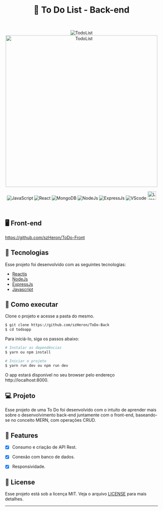 <div align="center">
  <h1> 📄 To Do List - Back-end </h1>
</div>
<br/>
<p align="center">
 <img src="https://i.ibb.co/2s1Bsf0/TodoList.png" alt="TodoList" border="0"/>
 <img height="500px" src="https://im7.ezgif.com/tmp/ezgif-7-55416c0621db.gif" alt="TodoList" border="0"/>
</p>

<p align="center">
  <img src="https://img.shields.io/badge/javascript-%23323330.svg?style=for-the-badge&logo=javascript&logoColor=%23F7DF1E" alt="JavaScript"/>

  <img src="https://img.shields.io/badge/react-%23323330.svg?style=for-the-badge&logo=react&logoColor=%2361DAFB" alt="React"/>

  <img src="https://img.shields.io/badge/MongoDB-%23323330.svg?style=for-the-badge&logo=mongodb&logoColor=234ea94b" alt="MongoDB"/>

  <img src="https://img.shields.io/badge/node.js-333?style=for-the-badge&logo=node.js&logoColor=white" alt="NodeJs"/>

  <img src="https://img.shields.io/badge/express.js-%23323330.svg?style=for-the-badge&logo=express&logoColor=%2361DAFB" alt="ExpressJs"/>

   <img src="https://img.shields.io/badge/Visual%20Studio%20Code-%23323330.svg?style=for-the-badge&logo=visual-studio-code&logoColor=blue" alt="VScode"/>

   <img height=28 src="https://img.shields.io/badge/license-MIT-blue" alt="License">  

</p>

<br>

## 🖥️ Front-end
https://github.com/szHeron/ToDo-Front

## 🧪 Tecnologias

Esse projeto foi desenvolvido com as seguintes tecnologias:
- [Reactjs](https://pt-br.reactjs.org/)
- [NodeJs](https://nodejs.org/)
- [ExpressJs](https://expressjs.com/pt-br/)
- [Javascript](https://developer.mozilla.org/pt-BR/docs/Web/JavaScript)

## 🚀 Como executar

Clone o projeto e acesse a pasta do mesmo.

```bash
$ git clone https://github.com/szHeron/ToDo-Back
$ cd todoapp
```

Para iniciá-lo, siga os passos abaixo:
```bash
# Instalar as dependências
$ yarn ou npm install

# Iniciar o projeto
$ yarn run dev ou npm run dev
```
O app estará disponível no seu browser pelo endereço http://localhost:8000.

## 💻 Projeto

Esse projeto de uma To Do foi desenvolvido com o intuito de aprender mais sobre o desenvolvimento back-end juntamente com o front-end, baseando-se no conceito MERN, com operações CRUD.

## 🌟 Features

- [x] Consumo e criação de API Rest.

- [x] Conexão com banco de dados.

- [x] Responsividade.


## 📝 License

Esse projeto está sob a licença MIT. Veja o arquivo [LICENSE](LICENSE.md) para mais detalhes.

---
